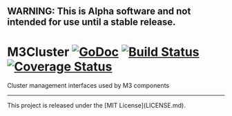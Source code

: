 ## WARNING: This is Alpha software and not intended for use until a stable release.

# M3Cluster [![GoDoc][doc-img]][doc] [![Build Status][ci-img]][ci] [![Coverage Status][cov-img]][cov]

Cluster management interfaces used by M3 components

<hr>
This project is released under the [MIT License](LICENSE.md).

[doc-img]: https://godoc.org/github.com/m3db/m3cluster?status.svg
[doc]: https://godoc.org/github.com/m3db/m3cluster
[ci-img]: https://travis-ci.org/m3db/m3cluster.svg?branch=master
[ci]: https://travis-ci.org/m3db/m3cluster
[cov-img]: https://coveralls.io/repos/m3db/m3cluster/badge.svg?branch=master&service=github
[cov]: https://coveralls.io/github/m3db/m3cluster?branch=master
